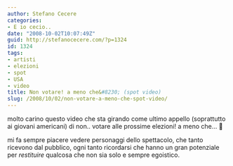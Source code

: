 ```yaml
---
author: Stefano Cecere
categories:
- E io cecio..
date: "2008-10-02T10:07:49Z"
guid: http://stefanocecere.com/?p=1324
id: 1324
tags:
- artisti
- elezioni
- spot
- USA
- video
title: Non votare! a meno che&#8230; (spot video)
slug: /2008/10/02/non-votare-a-meno-che-spot-video/
---
```


molto carino questo video che sta girando come ultimo appello (soprattutto ai giovani americani) di non.. votare alle prossime elezioni! a meno che&#8230; 🙂

mi fa sempre piacere vedere personaggi dello spettacolo, che tanto ricevono dal pubblico, ogni tanto ricordarsi che hanno un gran potenziale per _restituire_ qualcosa che non sia solo e sempre egoistico.